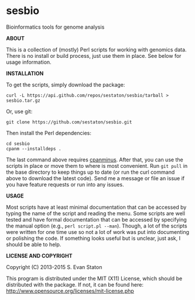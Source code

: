 sesbio
======

Bioinformatics tools for genome analysis

**ABOUT**

This is a collection of (mostly) Perl scripts for working with genomics data. There is no install or build process, just use them in place. See below for usage information.

**INSTALLATION**

To get the scripts, simply download the package:

    curl -L https://api.github.com/repos/sestaton/sesbio/tarball > sesbio.tar.gz

Or, use git:

    git clone https://github.com/sestaton/sesbio.git

Then install the Perl dependencies:

    cd sesbio
    cpanm --installdeps .

The last command above requires [cpanminus](https://metacpan.org/pod/release/MIYAGAWA/App-cpanminus-1.7014/lib/App/cpanminus.pm). After that, you can use the scripts in place or move them to where is most convenient. Run `git pull` in the base directory to keep things up to date (or run the curl command above to download the latest code). Send me a message or file an issue if you have feature requests or run into any issues.

**USAGE**

Most scripts have at least minimal documentation that can be accessed by typing the name of the script and reading the menu. Some scripts are well tested and have formal documentation that can be accessed by specifying the manual option (e.g., `perl script.pl --man`). Though, a lot of the scripts were written for one time use so not a lot of work was put into documenting or polishing the code. If something looks useful but is unclear, just ask, I should be able to help.

**LICENSE AND COPYRIGHT**

Copyright (C) 2013-2015 S. Evan Staton

This program is distributed under the MIT (X11) License, which should be distributed with the package. 
If not, it can be found here: http://www.opensource.org/licenses/mit-license.php
